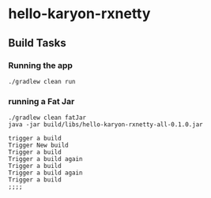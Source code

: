 # hello-karyon-rxnetty


## Build Tasks

### Running the app
```
./gradlew clean run
```

### running a Fat Jar
```
./gradlew clean fatJar
java -jar build/libs/hello-karyon-rxnetty-all-0.1.0.jar

trigger a build
Trigger New build
Trigger a build
Trigger a build again
Trigger a build
Trigger a build again
Trigger a build
;;;;

```

